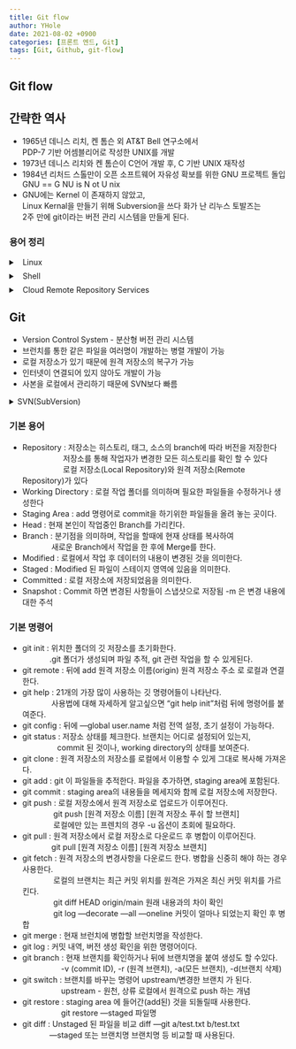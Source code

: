 ```yaml
---
title: Git flow
author: YHole
date: 2021-08-02 +0900
categories: [프론트 엔드, Git]
tags: [Git, Github, git-flow]
---
```


## Git flow




## 간략한 역사

- 1965년 데니스 리치, 켄 톰슨 외 AT&T Bell 연구소에서  
  PDP-7 기반 어셈블리어로 작성한 UNIX를 개발
- 1973년 데니스 리치와 켄 톰슨이 C언어 개발 후, C 기반 UNIX 재작성
- 1984년 리처드 스톨만이 오픈 소프트웨어 자유성 확보를 위한 GNU 프로젝트 돌입  
  GNU == G NU is N ot U nix
- GNU에는 Kernel 이 존재하지 않았고,  
  Linux Kernal을 만들기 위해 Subversion을 쓰다 화가 난 리누스 토발즈는  
  2주 만에 git이라는 버전 관리 시스템을 만들게 된다.

### 용어 정리

<details style='margin-bottom:8px;'>
  <summary>
    Linux
  </summary>
  <ul style='list-style:none;padding-left:28px;'>
    <li>리누스 토발즈가 작성한 커널</li>
    <li>GNU 프로젝트의 라이브러리와 도구가 포함된 운영체제</li>
    <li>PC와 모바일, 서버, 임베디드 시스템 등 다양한 분야에서 활용</li>
    <li>다양한 배포판이 존재 Redhat, Debian, Ubuntu, Android</li>
  </ul>
</details>

<details style='margin-bottom:8px;'>
  <summary>
    Shell
  </summary>
  <ul style='list-style:none;padding-left:28px;'>
    <li>운영체제의 커널과 사용자를 이어주는 소프트웨어 (유닉스 쉘)</li>
    <li>sh(Bourne Shell) : AT&T Bell 연구소의 Steve Bourne이 작성</li>
    <li>csh : 버클리의 Bill Joy가 작성</li>
    <li>bash(Bourne Again Shell) : Brian Fox가 작성</li>
    <li><strong>zsh</strong> : Paul Falstad가 작성</li>
    <p>ㅤㅤ→  sh 확장형, 현재 가장 완벽한 쉘</p>
  </ul>
</details>

<details style='margin-bottom:8px;'>
  <summary>
    Cloud Remote Repository Services
  </summary>
  <ul style='list-style:none;padding-left:28px;'>
    <li>Github : 비영리에서 Microsoft에 인수, 가장 유명한 서비스</li>
    <li>Bitbucket : Atlassian이 서비스</li>
    <li>ㅤㅤㅤㅤ→ jira, confluence, trello 등의 부가 도구와 유기적 작업</li>
    <li>GitLab : GitLab이 서비스. 사설 서버 구성이 가능</li>
  </ul>
</details>

## Git

- Version Control System - 분산형 버전 관리 시스템
- 브런치를 통한 같은 파일을 여러명이 개발하는 병렬 개발이 가능
- 로컬 저장소가 있기 때문에 원격 저장소의 복구가 가능
- 인터넷이 연결되어 있지 않아도 개발이 가능
- 사본을 로컬에서 관리하기 때문에 SVN보다 빠름
<details style='margin-bottom:8px;'>
  <summary>
  SVN(SubVersion) 
  </summary>
  <ul style='list-style:none;padding-left:28px;'>
    <li>중앙 서버에 소스 코드와 히스토리를 저장</li>
    <li>서버에 장애가 생기면 모두의 작업이 중단</li>
    <li>클라이언트 - 서버  와 같은 모델</li>
  </ul>
</details>

### 기본 용어

- Repository : 저장소는 히스토리, 태그, 소스의 branch에 따라 버전을 저장한다  
                     저장소를 통해 작업자가 변경한 모든 히스토리를 확인 할 수 있다  
                     로컬 저장소(Local Repository)와 원격 저장소(Remote Repository)가 있다  
- Working Directory : 로컬 작업 폴더를 의미하며 필요한 파일들을 수정하거나 생성한다
- Staging Area : add 명령어로 commit을 하기위한 파일들을 올려 놓는 곳이다.
- Head : 현재 본인이 작업중인 Branch를 가리킨다.
- Branch : 분기점을 의미하며, 작업을 할때에 현재 상태를 복사하여  
               새로운 Branch에서 작업을 한 후에 Merge를 한다.
- Modified : 로컬에서 작업 후 데이터의 내용이 변경된 것을 의미한다.
- Staged : Modified 된 파일이 스테이지 영역에 있음을 의미한다.
- Committed : 로컬 저장소에 저장되었음을 의미한다.
- Snapshot : Commit 하면 변경된 사항들이 스냅샷으로 저장됨 -m 은 변경 내용에 대한 주석

### 기본 명령어

- git init : 위치한 폴더의 깃 저장소를 초기화한다.  
              .git 폴더가 생성되며 파일 추적, git 관련 작업을 할 수 있게된다.
- git remote :  뒤에 add 원격 저장소 이름(origin) 원격 저장소 주소  로 로컬과 연결한다.
- git help :  21개의 가장 많이 사용하는 깃 명령어들이 나타난다.  
               사용법에 대해 자세하게 알고싶으면 “git help init”처럼 뒤에 명령어를 붙여준다.
- git config : 뒤에 —global user.name 처럼 전역 설정, 초기 설정이 가능하다.
- git status : 저장소 상태를 체크한다. 브랜치는 어디로 설정되어 있는지,   
                  commit 된 것이나, working directory의 상태를 보여준다.
- git clone : 원격 저장소의 저장소를 로컬에서 이용할 수 있게 그대로 복사해 가져온다.
- git add : git 이 파일들을 추적한다. 파일을 추가하면, staging area에 포함된다.
- git commit : staging area의 내용들을 메세지와 함께 로컬 저장소에 저장한다.
- git push : 로컬 저장소에서 원격 저장소로 업로드가 이루어진다.  
                git push [원격 저장소 이름] [원격 저장소 푸쉬 할 브랜치]  
                로컬에만 있는 프렌치의 경우 -u 옵션이 초회에 필요하다.
- git pull : 원격 저장소에서 로컬 저장소로 다운로드 후 병합이 이루어진다.  
               git pull [원격 저장소 이름] [원격 저장소 브랜치]
- git fetch : 원격 저장소의 변경사항을 다운로드 한다. 병합을 신중히 해야 하는 경우 사용한다.  
                로컬의 브랜치는 최근 커밋 위치를 원격은 가져온 최신 커밋 위치를 가르킨다.  
                git diff HEAD origin/main 원래 내용과의 차이 확인  
                git log —decorate —all —oneline 커밋이 얼마나 되었는지 확인 후 병합
- git merge : 현재 브런치에 병합할 브런치명을 작성한다.
- git log : 커밋 내역, 버전 생성 확인을 위한 명령어이다.
- git branch : 현재 브랜치를 확인하거나 뒤에 브랜치명을 붙여 생성도 할 수있다.  
                    -v (commit ID), -r (원격 브랜치), -a(모든 브랜치), -d(브랜치 삭제)
- git switch : 브랜치를 바꾸는 명령어 upstream/변경한 브랜치 가 된다.  
                    upstream - 원천, 상류 로컬에서 원격으로 push 하는 개념
- git restore : staging area 에 들어간(add된) 것을 되돌릴때 사용한다.  
                    git restore —staged 파일명
- git diff : Unstaged 된 파일을 비교 diff —git a/test.txt b/test.txt  
              —staged 또는 브랜치명 브랜치명 등 비교할 때 사용된다.
